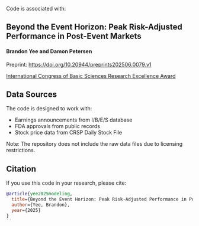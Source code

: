 Code is associated with: 

## Beyond the Event Horizon: Peak Risk-Adjusted Performance in Post-Event Markets

#### Brandon Yee and Damon Petersen

Preprint: https://doi.org/10.20944/preprints202506.0079.v1

[International Congress of Basic Sciences Research Excellence Award](https://mp.weixin.qq.com/s/5SZbZx87bvD7_pd4_l_i8)

## Data Sources

The code is designed to work with:
- Earnings announcements from I/B/E/S database
- FDA approvals from public records
- Stock price data from CRSP Daily Stock File

Note: The repository does not include the raw data files due to licensing restrictions.

## Citation

If you use this code in your research, please cite:

``` bibtex
@article{yee2025modeling,
  title={Beyond the Event Horizon: Peak Risk-Adjusted Performance in Post-Event Markets},
  author={Yee, Brandon},
  year={2025}
}
``
